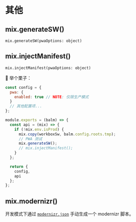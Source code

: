 # 其他

## mix.generateSW()

`mix.generateSW(pwaOptions: object)`

## mix.injectManifest()

`mix.injectManifest(pwaOptions: object)`

:chestnut: 举个栗子：

```js
const config = {
  pwa: {
    enabled: true // NOTE: 仅限生产模式
  }
  // 其他配置项...
};

module.exports = (balm) => {
  const api = (mix) => {
    if (!mix.env.isProd) {
      mix.copy(workboxSw, balm.config.roots.tmp);
      // PWA 测试
      mix.generateSW();
      // mix.injectManifest();
    }
  };

  return {
    config,
    api
  };
};
```

## mix.modernizr()

开发模式下通过 [`modernizr.json`](https://github.com/Modernizr/Modernizr/blob/master/lib/config-all.json) 手动生成一个 modernizr 脚本。
